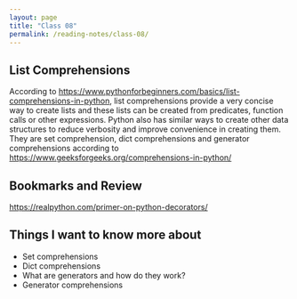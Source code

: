 ```yaml
---
layout: page
title: "Class 08"
permalink: /reading-notes/class-08/
---
```


## List Comprehensions

According to <https://www.pythonforbeginners.com/basics/list-comprehensions-in-python>, list comprehensions provide a very concise way to create lists and these lists can be created from predicates, function calls or other expressions. Python also has similar ways to create other data structures to reduce verbosity and improve convenience in creating them. They are set comprehension, dict comprehensions and generator comprehensions according to <https://www.geeksforgeeks.org/comprehensions-in-python/>

## Bookmarks and Review

<https://realpython.com/primer-on-python-decorators/>

## Things I want to know more about

- Set comprehensions
- Dict comprehensions
- What are generators and how do they work?
- Generator comprehensions
